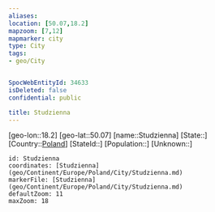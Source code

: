 ```yaml
---
aliases: 
location: [50.07,18.2]
mapzoom: [7,12] 
mapmarker: city 
type: City
tags:
- geo/City


SpocWebEntityId: 34633
isDeleted: false
confidential: public

title: Studzienna
---
```

[geo-lon::18.2]
[geo-lat::50.07]
[name::Studzienna]
[State::]
[Country::[Poland](geo/Continent/Europe/Poland.md)]
[StateId::]
[Population::]
[Unknown::]


```leaflet
id: Studzienna
coordinates: [Studzienna](geo/Continent/Europe/Poland/City/Studzienna.md)
markerFile: [Studzienna](geo/Continent/Europe/Poland/City/Studzienna.md)
defaultZoom: 11 
maxZoom: 18
```


